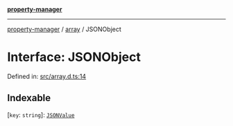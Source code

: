 [**property-manager**](../../README.md)

***

[property-manager](../../modules.md) / [array](../README.md) / JSONObject

# Interface: JSONObject

Defined in: [src/array.d.ts:14](https://github.com/snowyu/property-manager.js/blob/0a26f8ac8272cf662455db6a79ab5298188a6840/src/array.d.ts#L14)

## Indexable

\[`key`: `string`\]: [`JSONValue`](../type-aliases/JSONValue.md)
